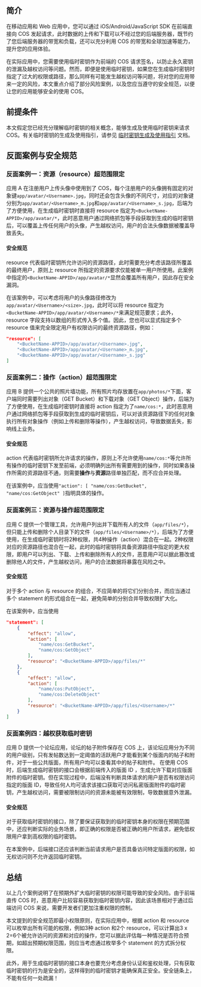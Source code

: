 ## 简介

在移动应用和 Web 应用中，您可以通过 iOS/Android/JavaScript SDK 在前端直接向 COS 发起请求，此时数据的上传和下载可以不经过您的后端服务器，既节约了您后端服务器的带宽和负载，还可以充分利用 COS 的带宽和全球加速等能力，提升您的应用体验。

在实际应用中，您需要使用临时密钥作为前端的 COS 请求签名，以防止永久密钥的泄漏及越权访问等问题。然而，即便是使用临时密钥，如果您在生成临时密钥时指定了过大的权限或路径，那么同样有可能发生越权访问等问题，将对您的应用带来一定的风险，本文重点介绍了部分风险案例，以及您应当遵守的安全规范，以便让您的应用能够安全的使用 COS。

## 前提条件

本文假定您已经充分理解临时密钥的相关概念，能够生成及使用临时密钥来请求 COS。有关临时密钥的生成及使用指引，请参见 [临时密钥生成及使用指引](https://intl.cloud.tencent.com/document/product/436/14048) 文档。

## 反面案例与安全规范

### 反面案例一：资源（resource）超范围限定

应用 A 在注册用户上传头像中使用到了 COS，每个注册用户的头像拥有固定的对象键`app/avatar/<Username>.jpg`，同时还会包含头像的不同尺寸，对应的对象键分别为`app/avatar/<Username>_m.jpg`和`app/avatar/<Username>_s.jpg`，后端为了方便使用，在生成临时密钥时直接将 resource 指定为`<BucketName-APPID>/app/avatar/*`，此时恶意用户通过网络抓包等手段获取到生成的临时密钥后，可以覆盖上传任何用户的头像，产生越权访问，用户的合法头像数据被覆盖导致丢失。

#### 安全规范

resource 代表临时密钥所允许访问的资源路径，此时需要充分考虑该路径所覆盖的最终用户，原则上 resource 所指定的资源要求仅能被单一用户所使用。此案例中指定的`<BucketName-APPID>/app/avatar/*`显然会覆盖所有用户，因此存在安全漏洞。

在该案例中，可以考虑将用户的头像路径修改为`app/avatar/<Username>/<size>.jpg`，此时可以将 resource 指定为 `<BucketName-APPID>/app/avatar/<Username>/*`来满足规范要求；此外，resource 字段支持以数组的形式传入多个值。因此，您也可以显式指定多个 resource 值来完全限定用户有权限访问的最终资源路径，例如：

```json
"resource": [
	"<BucketName-APPID>/app/avatar/<Username>.jpg",
	"<BucketName-APPID>/app/avatar/<Username>_m.jpg",
	"<BucketName-APPID>/app/avatar/<Username>_s.jpg"
]
```

### 反面案例二：操作（action）超范围限定

应用 B 提供一个公共的照片墙功能，所有照片均存放置在`app/photos/*`下面，客户端同时需要列出对象（GET Bucket）和下载对象（GET Object）操作，后端为了方便使用，在生成临时密钥时直接将 action 指定为了`name/cos:*`，此时恶意用户通过网络抓包等手段获取到生成的临时密钥后，可以对该资源路径下的任何对象执行所有对象操作（例如上传和删除等操作），产生越权访问，导致数据丢失，影响线上业务。

#### 安全规范

action 代表临时密钥所允许请求的操作，原则上不允许使用`name/cos:*`等允许所有操作的临时密钥下发至前端，必须明确列出所有需要用到的操作，同时如果各操作所需的资源路径不通，则需要**操作**与**资源**路径单独匹配，而不应合并处理。

在该案例中，应当使用`"action": [ "name/cos:GetBucket", "name/cos:GetObject" ]`指明具体的操作。

### 反面案例三：资源与操作超范围限定

应用 C 提供一个管理工具，允许用户列出并下载所有人的文件（`app/files/*`），但只能上传和删除个人目录下的文件（`app/files/<Username>/*`），后端为了方便使用，在生成临时密钥时将2种权限，共4种操作（action）混合在一起。2种权限对应的资源路径也混合在一起，此时的临时密钥将具备资源路径中指定的更大权限，即用户可以列出、下载、上传和删除所有人的文件，恶意用户可以据此篡改或删除他人的文件，产生越权访问，用户的合法数据将暴露在风险之中。

#### 安全规范

对于多个 action 与 resource 的组合，不应简单的将它们分别合并，而应当通过多个 statement 的形式组合在一起，避免简单的分别合并导致权限扩大化。

在该案例中，应当使用

```json
"statement": [
	{
		"effect": "allow",
		"action": [
			"name/cos:GetBucket", 
			"name/cos:GetObject"
		], 
		"resource": "<BucketName-APPID>/app/files/*"
	},
	{
		"effect": "allow", 
		"action": [
			"name/cos:PutObject",
			"name/cos:DeleteObject"
		],
		"resource": "<BucketName-APPID>/app/files/<Username>/*"
	}
]
```

### 反面案例四：越权获取临时密钥

应用 D 提供一个论坛应用，论坛的帖子附件保存在 COS 上，该论坛应用分为不同的用户级别，只有发帖数达到一定阈值的活跃用户才能看到某个版面内的帖子和附件，对于一些公共版面，所有用户均可以查看其中的帖子和附件。
在使用 COS 时，后端生成临时密钥的接口会根据前端传入的版面 ID ，生成允许下载对应版面附件的临时密钥。但在实现过程中，后端没有判断具体请求的用户是否有权限访问指定的版面 ID，导致任何人均可请求该接口获取可访问私密版面附件的临时密钥，产生越权访问，需要被限制访问的资源未能被有效限制，导致数据意外泄漏。

#### 安全规范

对于获取临时密钥的接口，除了要保证获取到的临时密钥本身的权限在预期范围中，还应判断实际的业务场景，即正确的权限是否被正确的用户所请求，避免低权限用户拿到高权限的临时密钥。

在本案例中，后端接口还应该判断当前请求用户是否具备访问特定版面的权限，如无权访问则不允许返回临时密钥。

## 总结

以上几个案例说明了在预期外扩大临时密钥的权限可能导致的安全风险。由于前端直传 COS 时，恶意用户比较容易获取到临时密钥内容，因此该场景相对于通过后端访问 COS 来说，需要开发者们更加注重权限的控制。

本文提到的安全规范即最小权限原则，在实际应用中，根据 action 和 resource 可以枚举出所有可能的权限，例如3种 action 和2个 resource，可以计算出3 x 2=6个被允许访问的资源和对应的操作，您可以据此评估每一种情况是否符合预期，如超出预期权限范围，则应当考虑通过枚举多个 statement 的方式拆分权限。

此外，用于生成临时密钥的接口本身也要充分考虑身份认证和鉴权处理，只有获取临时密钥的行为是安全的，这样得到的临时密钥才能确保真正安全。安全链条上，不能有任何一处疏漏！
